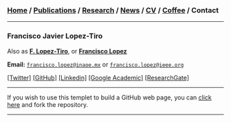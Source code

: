 

###  [Home](/index) / [Publications](/publications) / [Research](/research) / [News](/news) / [CV](/brief_cv) / [Coffee](/coffee) / Contact
___

### Francisco Javier Lopez-Tiro 
Also as [**F. Lopez-Tiro**](https://scholar.google.es/citations?user=IlG06bYAAAAJ&hl=es), or [**Francisco Lopez**](https://scholar.google.es/citations?user=IlG06bYAAAAJ&hl=es) 

**Email:** [`francisco.lopez@inaoe.mx`](mailto:francisco.lopez@inaoe.mx?subject=%20Hello,%20Francisco) or [`francisco.lopez@ieee.org`](mailto:francisco.lopez@ieee.org?subject=%20Hello,%20Francisco)


[[Twitter]](https://twitter.com/Friscolt)
[[GitHub]](https://github.com/friscolt)
[[Linkedin]](https://www.linkedin.com/in/friscolt)
[[Google Academic]](https://scholar.google.es/citations?user=IlG06bYAAAAJ&hl=es)
[[ResearchGate]](https://www.researchgate.net/profile/Francisco-Lopez-Tiro)

---









If you wish to use this templet to build a GitHub web page, you can [click here](https://github.com/friscolt/friscolt.github.io) and fork the repository. 

---
